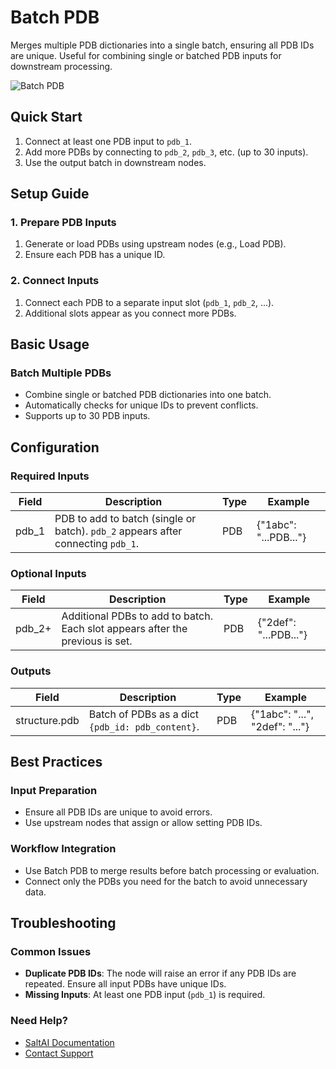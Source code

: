 # Batch PDB

Merges multiple PDB dictionaries into a single batch, ensuring all PDB IDs are unique. Useful for combining single or batched PDB inputs for downstream processing.

<img src="/images/nodes/biotech/biotech-utils/batch-pdb.png" alt="Batch PDB" class="rounded-lg">

## Quick Start

1. Connect at least one PDB input to `pdb_1`.
2. Add more PDBs by connecting to `pdb_2`, `pdb_3`, etc. (up to 30 inputs).
3. Use the output batch in downstream nodes.

## Setup Guide

### 1. Prepare PDB Inputs
1. Generate or load PDBs using upstream nodes (e.g., Load PDB).
2. Ensure each PDB has a unique ID.

### 2. Connect Inputs
1. Connect each PDB to a separate input slot (`pdb_1`, `pdb_2`, ...).
2. Additional slots appear as you connect more PDBs.

## Basic Usage

### Batch Multiple PDBs
* Combine single or batched PDB dictionaries into one batch.
* Automatically checks for unique IDs to prevent conflicts.
* Supports up to 30 PDB inputs.

## Configuration

### Required Inputs
| Field  | Description                                                                 | Type | Example |
|--------|-----------------------------------------------------------------------------|------|---------|
| pdb_1  | PDB to add to batch (single or batch). `pdb_2` appears after connecting `pdb_1`. | PDB  | {"1abc": "...PDB..."} |

### Optional Inputs
| Field  | Description                                                                 | Type | Example |
|--------|-----------------------------------------------------------------------------|------|---------|
| pdb_2+ | Additional PDBs to add to batch. Each slot appears after the previous is set. | PDB  | {"2def": "...PDB..."} |

### Outputs
| Field          | Description                                      | Type | Example |
|----------------|--------------------------------------------------|------|---------|
| structure.pdb  | Batch of PDBs as a dict `{pdb_id: pdb_content}`. | PDB  | {"1abc": "...", "2def": "..."} |

## Best Practices

### Input Preparation
* Ensure all PDB IDs are unique to avoid errors.
* Use upstream nodes that assign or allow setting PDB IDs.

### Workflow Integration
* Use Batch PDB to merge results before batch processing or evaluation.
* Connect only the PDBs you need for the batch to avoid unnecessary data.

## Troubleshooting

### Common Issues
* **Duplicate PDB IDs**: The node will raise an error if any PDB IDs are repeated. Ensure all input PDBs have unique IDs.
* **Missing Inputs**: At least one PDB input (`pdb_1`) is required.

### Need Help?
* [SaltAI Documentation](https://docs.salt.ai/)
* [Contact Support](mailto:support@salt.ai)
